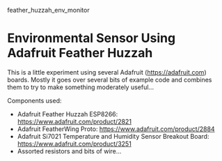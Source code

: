 feather_huzzah_env_monitor

# Environmental Sensor Using Adafruit Feather Huzzah

This is a little experiment using several Adafruit (https://adafruit.com) boards. Mostly it goes over several bits of example code and combines them to try to make something moderately useful...

Components used:
* Adafruit Feather Huzzah ESP8266: https://www.adafruit.com/product/2821
* Adafruit FeatherWing Proto: https://www.adafruit.com/product/2884
* Adafruit Si7021 Temperature and Humidity Sensor Breakout Board: https://www.adafruit.com/product/3251
* Assorted resistors and bits of wire...

